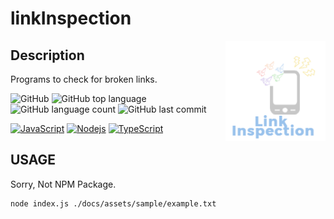 # linkInspection

<img src="docs/assets/logo.png" width="160" height="160" alt="logo" align="right" />

## Description

Programs to check for broken links.

![GitHub](https://img.shields.io/github/license/onesword0618/linkInspection?style=plastic)
![GitHub top language](https://img.shields.io/github/languages/top/onesword0618/linkInspection?style=plastic)
![GitHub language count](https://img.shields.io/github/languages/count/onesword0618/linkInspection?style=plastic)
![GitHub last commit](https://img.shields.io/github/last-commit/onesword0618/linkInspection?style=plastic)

[![JavaScript](https://img.shields.io/badge/JavaScript-333333?logo=javascript&logoColor=F7DF1E)](https://www.ecma-international.org/)
[![Nodejs](https://img.shields.io/badge/Node.js-333333?logo=node.js&logoColor=43853D)](https://nodejs.org/en/about/)
[![TypeScript](https://img.shields.io/badge/TypeScript-ffffff?logo=typescript&logoColor=3178C6)](https://www.typescriptlang.org/)

## USAGE

Sorry, Not NPM Package.

```
node index.js ./docs/assets/sample/example.txt
```
